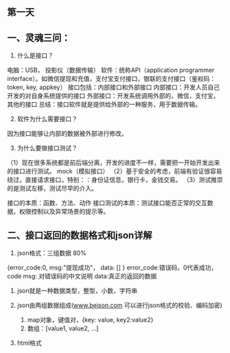 ## 第一天
## 一、灵魂三问：

1. 什么是接口？

电脑：USB， 投影仪（数据传输）
软件：统称API（application programmer interface）。如微信提现和充值，支付宝支付接口，银联的支付接口（鉴权码：token, key, appkey）
接口包括：内部接口和外部接口
内部接口：开发人员自己开发的对自身系统提供的接口
外部接口：开发系统调用外部的，微信，支付宝，其他的接口
总结：接口软件就是提供给外部的一种服务，用于数据传输。

2. 软件为什么需要接口？

因为接口能够让内部的数据被外部进行修改。

3. 为什么要做接口测试？

（1）现在很多系统都是前后端分离，开发的进度不一样，需要把一开始开发出来的接口进行测试。
mock（模拟接口）
（2）基于安全的考虑，前端有验证很容易绕过，直接请求接口，特别：：身份证信息，银行卡，金钱交易。
（3）测试推崇的是测试左移，测试尽早的介入。

接口的本质：函数、方法、动作
接口测试的本质：测试接口能否正常的交互数据，权限控制以及异常场景的提示等。

## 二、接口返回的数据格式和json详解

1. json格式：三组数据 80%

{error_code:0, msg:"提现成功"， data: [] }
error_code:错误码，0代表成功，code
msg: 对错误码的中文说明
data:真正的返回的数据

   1. json就是一种数据类型，整型，小数，字符串
   2. json由两组数据组成(www.bejson.com 可以进行json格式的校验、编码加密)
      1. map对象，键值对，{key: value, key2:value2}
      2. 数组：[value1, value2, ...]

2. html格式

<html>
<title><title/>
<body>
<error_code>0<error_code/>
...
<body/>
</html>

3. xml格式

<?xml?version="1.0" encoding="utf-8">
<error_code>0</error_code>
...
</xml>


## 三、接口测试协议

1. webservice协议：接口地址：http://.......?wsdl

http://192.168.12.1:8080/addUser
http://192.168.12.1:8080/delUser
http://192.168.12.1:8080/putUser
http://192.168.12.1:8080/selUser
soap协议，wsdl
restful规则：
get获取数据
post提交数据
put修改数据
delete删除数据
http://192.168.12.1:8080/User (restful规则地址一样)

2. dubbo协议：接口地址dubbo://...

长连接、异步、适用于少量数据的传输，**大并发**

3. http协议：http://  80%

https = http + ssl安全传输协议 端口443
http 80
什么是http协议：超文本协议，主要用于浏览器和服务器之间交互数据，交互有两个部分：
请求：get post put delete
响应：1xx 响应信息 2xx 成功 3xx 重定向（跳转不传值） 4xx客户端错误 5xx服务端错误
请求部分包括：

1. 请求行：请求方式get,post,put,delete、请求地址、协议HTTP/1.1和HTTP/2...
2. 请求头：

accept:客户端可以接受的数据格式
x-requested-with:异步请求（异步请求是指在发送请求后，客户端不需要等待服务器返回响应就可以继续执行其他操作。相反，同步请求是指客户端发送请求后，必须等待服务器返回响应后才能继续执行其他操作。）
user-agent:客户端的用户，指定发送请求的用户代理（浏览器、应用程序等）
host:请求的主机的ip地址
accept-encoding接受的编码方式
connection:keep-alive：保持活跃、长连接
cookie:请求cookie信息（当客户端发送请求时，可以在请求头中添加**Cookie**字段，以将之前服务器发送给客户端的Cookie信息带回服务器。）
content-length:内容的长度
...

3. 空一行
4. 请求正文：

响应的部分：

1. 响应行：协议、响应码、响应信息

http/1.1 200 ok

2. 响应头：

sever:服务器
date:日期
content-type:text/html charset=utf-8
connection:keep-alive
x-powered-by:
set-cookie:响应cookie信息（服务器在响应中可以通过**Set-Cookie**字段将Cookie信息发送给客户端。客户端在接收到响应后，会将这些Cookie信息保存在本地，并在后续的请求中自动将这些Cookie信息添加到请求头中的**Cookie**字段中发送给服务器。）
content-length:

3. 空一行：
4. 响应正文：

## 四、企业接口测试的流程和方案？

1. 拿到api接口文档，熟悉接口的业务，接口地址、鉴权、入参数、出参数、错误码
2. 接口计划和方案

思路：
正例：输入正常的入参，查看接口是否返回成功
反例：
鉴权反例：为空，鉴权码错误、鉴权码已过期
参数反例：参数为空、类型异常、长度异常、
错误码的覆盖。
其他的场景：分页异常

3. 编写用例和评审
4. 执行接口测试
5. 输出接口测试报告

## 五、接口测试工具以及postman介绍
接口测试工具：
postman, jmeter, soupui, apipost, 抓包（fidder, charles）
postmax实践：见[https://www.bilibili.com/video/BV11K4y1J7sh?p=26&vd_source=afc0b67a7b6a49641c92c82a78e417a7](https://www.bilibili.com/video/BV11K4y1J7sh?p=26&vd_source=afc0b67a7b6a49641c92c82a78e417a7) P26 P27 (get post请求 + 每个按钮都是干什么的)

**add request请求的各个标签都是干什么的：**
Params:用于在get请求传参数
Authorization: Postmax自带的鉴权功能
headers:请求头
body：post请求参数
none:没有参数
form-data:既有文件又有键值对
x-www-from:只能传键值对
raw:json/txt/xml/html/js
binary:二进制
pre-request-script:接口请求之前的脚本。js 用来自动化验证响应的正确性
tests：断言代码
cookies:postman的cookie管理器
code:生成接口自动化脚本
--- 
**响应部分的页签**
body: 返回的数据
pretty:以json格式展示
raw:以文本形式展示
preview:以网页形式展示
cookie返回的cookie信息
headers响应头
testresults:断言结果

status:状态码
time:消耗时间
size:返回字节数

console: 控制台

-----2023.9.9晚

## 第二天
## 一、Postman内置动态参数（自带的不需要事先设置）

企业当中做接口测试的时候经常出现不能把参数写死
时间戳 ：{{$timestamp}}
生成0-1000的随机整数：{{$randomint}}
生成一个GUID的字符串：{{$guid}} 一个很长的字符串
## 

## 二、Postman环境变量和全局变量
开发环境、测试环境、预发布环境、线上环境

环境是全局变量：
环境中设置ip 为 api.weixin.ccom
url中更改为https://{{ip}}/...

不管是环境变量还是Globels都是全局变量。

## 三、接口关联(设置全局变量)

在断言中写代码来进行接口的关联

第一种提取方式：
获得token进行access_token变量不同requeset之间的关联
在1. 获得access_token接口中 tests断言中执行
```
//提取access_token的
var jsValue = JSON.parse(responseBody)
console.log(jsValue.access_token)
//把提取的值保存到全局变量
pm.globals.set("access_token", jsValue.access_token);
```
第二种提取方式：使用正则表达式
```
//使用正则表达式提取
var flag_id = responseBody.match(new RegExp('"id":(.+?),'))[1]
console.log(flag_id)

pm.globals.set("access_token", flag_id);
```

第三种提取方式：cookie
```
//cookie提取题, 从响应消息中的set-cookie中提取token
var csrf_token = postman.getResponseCookie('csrf_token').value;

pm.globals.set("csrf_token", csrf_token);
```

## 四、断言
//八种断言方式，八大元素定位

1. **断言返回码为200 一般用于状态断言**

pm.test("status code is 200", function(){
pm.response.to.have.status(200);
});

**一般状态断言不放在用例断言中，而是放在全局断言中，在collections中点击编辑可以看到**

2. **断言返回的结果中包括一个指定的字符串 用于业务断言**

pm.test("Body matchs string", function(){
pm.expect(pm.response.text().to.include("string_you_want_to_search"));
});

如果想要**_精确断言：_**
判断时间戳为例，不能直接用{{}}在断言中获得全局变量进行判断，要这样：
1、先在pre-request-script中获得时间戳并将时间戳设置为环境的全局变量(加前置脚本)
var times = Date.now()
pm.globals.set("times", times)
2、在断言中获取全局变量进行与消息体中的时间戳进行比较，但不能能{{}}获得全局变量，如下：
pm.test("Body matchs string", function(){
pm.expect(pm.response.text().to.include("string_you_want_to_search" + pm.globals.get("times")));
});

3. **对返回的结果做json字段检查  用于业务断言**

pm.test("your test name", function(){
var jsonData = pm.response.json();
pm.expect(jsonData.tags[0].id).to.eql(2);
});

4. **断言返回的结果等于一个字符串 用于业务断言**

pm.test("Body is correct", function(){
pm.response.to.have.body("response_body_string");
});

5. 断言响应头中包含指定的响应头

pm.test("Context-Type is present", function(){
pm.response.to.have.header("Content_Type");
});

6. **断言接口请求的时间小于200ms   用于性能断言**

pm.test("Response time is less than 200ms", function(){
pm.expect(pm.response.responseTime).to.be.below(200);
});

7. 断言一个post请求的返回的状态码是否在指定的范围里面

pm.test("Successful POST request", function(){
pm.expect(pm.response.code).to.be.oneOf([201, 202]);
});

8. 断言返回的状态码信息中包含指定的字符串

pm.test("Status code name has string", function(){
pm.response.to.have.status("ok");
});

## 第三天
## Postman接口测试项目实战
论坛项目为例：
项目中有哪些接口呢？除了登陆和注册之外，每个功能的实现都涉及到了接口

目的：通过调用postman自动实现登陆、自动实现评论、自动实现....

1. 抓包，形成用例文档
2. 用postman设计用例
3. newman实现非GUI自动化（得先安装node.js,然后再安装newman）
4. jenkins自动自动化


## 总结：

1. postman 用于接口测试 

以测试http接口为例，用postman来进行接口测试就是给指定的url和方法传递指定的参数，判断返回结果是否正确

对于一个collection的多个测试用例，实现用例的串行以实现自动化（后一个用例的参数可能会用到前一个用例的消息体中的内容），会用到断言提取消息体中的字段（会用到正则表达式），并设置全局变量，在paras或着body中用{{}}来引用全局变量/环境变量，以实现自动化，不用每个用例都手动设置，全部设置完成后，可以批量执行测试用例，自动测试一个业务流程。

在用例执行前需要执行脚本：就在pre-request script中写js脚本
在用例执行后对结果进行处理就用到了断言：tests中写脚本

还可以设置请求头

2. newman 

可以将 postman的collection中的用例集合导出，同时导出环境变量、全局变量

通过newman以非图形化界面的方式批量执行测试用例

3. jenkins

实习集成工具，可以导入任务，在指定的时间执行任务，这个任务可以是newman命令以完成自动化测试，并生成报告和结果，记录执行结果，还可以发邮件提醒












 






















 








